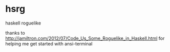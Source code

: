 # hsrg
haskell roguelike

thanks to http://jamiltron.com/2012/07/Code_Us_Some_Roguelike_in_Haskell.html
for helping me get started with ansi-terminal
